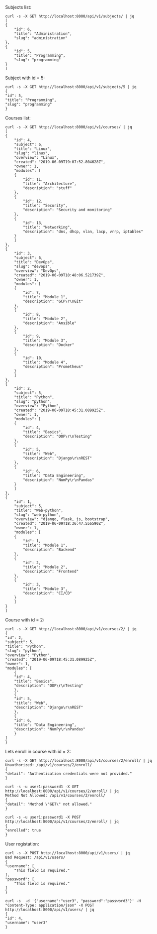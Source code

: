 
Subjects list:

    curl -s -X GET http://localhost:8000/api/v1/subjects/ | jq
    [
    {
        "id": 6,
        "title": "Administration",
        "slug": "administration"
    },
    {
        "id": 5,
        "title": "Programming",
        "slug": "programming"
    }
    ]

Subject with id = 5:

    curl -s -X GET http://localhost:8000/api/v1/subjects/5 | jq
    {
    "id": 5,
    "title": "Programming",
    "slug": "programming"
    }

Courses list:

    curl -s -X GET http://localhost:8000/api/v1/courses/ | jq
    [
    {
        "id": 4,
        "subject": 6,
        "title": "Linux",
        "slug": "linux",
        "overview": "Linux",
        "created": "2019-06-09T19:07:52.804628Z",
        "owner": 1,
        "modules": [
        {
            "id": 11,
            "title": "Architecture",
            "description": "stuff"
        },
        {
            "id": 12,
            "title": "Security",
            "description": "Security and monitoring"
        },
        {
            "id": 13,
            "title": "Networking",
            "description": "dns, dhcp, vlan, lacp, vrrp, iptables"
        }
        ]
    },
    {
        "id": 3,
        "subject": 6,
        "title": "DevOps",
        "slug": "devops",
        "overview": "DevOps",
        "created": "2019-06-09T18:48:06.521739Z",
        "owner": 1,
        "modules": [
        {
            "id": 7,
            "title": "Module 1",
            "description": "GCP\r\nGit"
        },
        {
            "id": 8,
            "title": "Module 2",
            "description": "Ansible"
        },
        {
            "id": 9,
            "title": "Module 3",
            "description": "Docker"
        },
        {
            "id": 10,
            "title": "Module 4",
            "description": "Prometheus"
        }
        ]
    },
    {
        "id": 2,
        "subject": 5,
        "title": "Python",
        "slug": "python",
        "overview": "Python",
        "created": "2019-06-09T18:45:31.089925Z",
        "owner": 1,
        "modules": [
        {
            "id": 4,
            "title": "Basics",
            "description": "OOP\r\nTesting"
        },
        {
            "id": 5,
            "title": "Web",
            "description": "Django\r\nREST"
        },
        {
            "id": 6,
            "title": "Data Engineering",
            "description": "NumPy\r\nPandas"
        }
        ]
    },
    {
        "id": 1,
        "subject": 5,
        "title": "Web-python",
        "slug": "web-python",
        "overview": "django, flask, js, bootstrap",
        "created": "2019-06-09T18:36:47.556590Z",
        "owner": 1,
        "modules": [
        {
            "id": 1,
            "title": "Module 1",
            "description": "Backend"
        },
        {
            "id": 2,
            "title": "Module 2",
            "description": "Frontend"
        },
        {
            "id": 3,
            "title": "Module 3",
            "description": "CI/CD"
        }
        ]
    }
    ]

Course with id = 2:

    curl -s -X GET http://localhost:8000/api/v1/courses/2/ | jq
    {
    "id": 2,
    "subject": 5,
    "title": "Python",
    "slug": "python",
    "overview": "Python",
    "created": "2019-06-09T18:45:31.089925Z",
    "owner": 1,
    "modules": [
        {
        "id": 4,
        "title": "Basics",
        "description": "OOP\r\nTesting"
        },
        {
        "id": 5,
        "title": "Web",
        "description": "Django\r\nREST"
        },
        {
        "id": 6,
        "title": "Data Engineering",
        "description": "NumPy\r\nPandas"
        }
    ]
    }

Lets enroll in course with id = 2:

    curl -s -X GET http://localhost:8000/api/v1/courses/2/enroll/ | jq
    Unauthorized: /api/v1/courses/2/enroll/
    {
    "detail": "Authentication credentials were not provided."
    }

    curl -s -u user1:password1 -X GET http://localhost:8000/api/v1/courses/2/enroll/ | jq
    Method Not Allowed: /api/v1/courses/2/enroll/
    {
    "detail": "Method \"GET\" not allowed."
    }

    curl -s -u user1:password1 -X POST http://localhost:8000/api/v1/courses/2/enroll/ | jq
    {
    "enrolled": true
    }

User registation:

    curl -s -X POST http://localhost:8000/api/v1/users/ | jq
    Bad Request: /api/v1/users/
    {
    "username": [
        "This field is required."
    ],
    "password": [
        "This field is required."
    ]
    }

    curl -s  -d '{"username":"user3", "password":"password3"}' -H "Content-Type: application/json" -X POST http://localhost:8000/api/v1/users/ | jq
    {
    "id": 4,
    "username": "user3"
    }
